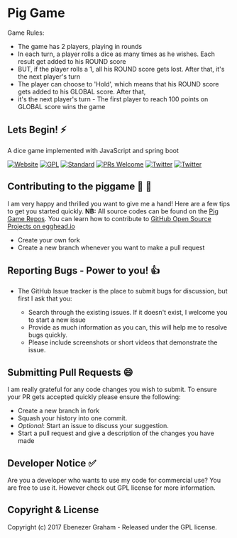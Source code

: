 # Pig Game

Game Rules:
- The game has 2 players, playing in rounds 
- In each turn, a player rolls a dice as many times as he wishes. Each result get added to his ROUND score 
- BUT, if the player rolls a 1, all his ROUND score gets lost. After that, it's the next player's turn 
- The player can choose to 'Hold', which means that his ROUND score gets added to his GLOBAL score. After that, 
- it's the next player's turn - The first player to reach 100 points on GLOBAL score wins the game

## Lets Begin! :zap:
A dice game implemented with JavaScript and spring boot

[![Website](	https://img.shields.io/website-up-down-green-red/http/shields.io.svg?label=my-website)](https://www.pactmart.com)
[![GPL](https://img.shields.io/aur/license/yaourt.svg)](https://opensource.org/licenses/GPL-3.0)
[![Standard](https://img.shields.io/badge/code_style-standard-brightgreen.svg)](http://queue.acm.org/detail.cfm?id=2063168)
[![PRs Welcome](https://img.shields.io/badge/PRs-welcome-brightgreen.svg?style=flat-square)](http://makeapullrequest.com)
[![Twitter](https://img.shields.io/twitter/url/http/shields.io.svg?style=social)](https://www.twitter.com/ebenezergraham)
[![Twitter](https://img.shields.io/twitter/follow/espadrine.svg?style=social&label=Follow)](https://www.twitter.com/ebenezergraham)

## Contributing to the piggame  :seedling: :seedling:

I am very happy and thrilled you want to give me a hand! Here are a few tips to get you started quickly. **NB:** All source codes can be found on the [Pig Game Repos](https://github.com/ebenezergraham/piggame). You can learn how to contribute to [GitHub Open Source Projects on egghead.io](https://egghead.io/courses/how-to-contribute-to-an-open-source-project-on-github)

- Create your own fork
- Create a new branch whenever you want to make a pull request
 
## Reporting Bugs - Power to you! :+1:

- The GitHub Issue tracker is the place to submit bugs for discussion, but first I ask that you:

    - Search through the existing issues. If it doesn't exist, I welcome you to start a new issue 
    - Provide as much information as you can, this will help me to resolve bugs quickly.
    - Please include screenshots or short videos that demonstrate the issue.

## Submitting Pull Requests :smile:

I am really grateful for any code changes you wish to submit. To ensure your PR gets accepted quickly please ensure the following:

- Create a new branch in fork
- Squash your history into one commit.
- _Optional_: Start an issue to discuss your suggestion. 
- Start a pull request and give a description of the changes you have made

## Developer Notice :white_check_mark:
Are you a developer who wants to use my code for commercial use? You are free to use it. However check out GPL license for more information.


## Copyright & License

Copyright (c) 2017 Ebenezer Graham - Released under the GPL license.
